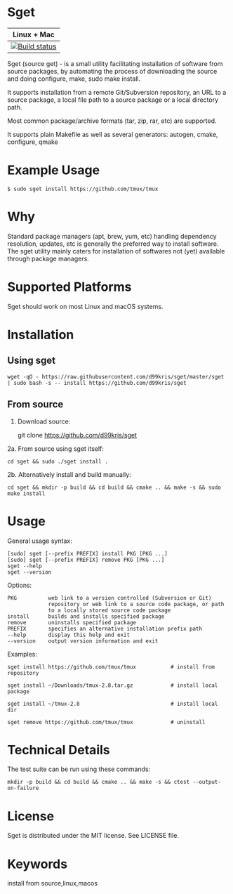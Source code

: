 Sget
====

| **Linux + Mac** |
|-----------------|
| [![Build status](https://travis-ci.org/d99kris/sget.svg?branch=master)](https://travis-ci.org/d99kris/sget) |

Sget (source get) - is a small utility facilitating installation of software from source
packages, by automating the process of downloading the source and doing configure, make,
sudo make install.

It supports installation from a remote Git/Subversion repository, an URL to a source package,
a local file path to a source package or a local directory path.

Most common package/archive formats (tar, zip, rar, etc) are supported.

It supports plain Makefile as well as several generators: autogen, cmake, configure, qmake

Example Usage
=============

    $ sudo sget install https://github.com/tmux/tmux

Why
===
Standard package managers (apt, brew, yum, etc) handling dependency resolution,
updates, etc is generally the preferred way to install software. The sget
utility mainly caters for installation of softwares not (yet) available through
package managers. 

Supported Platforms
===================
Sget should work on most Linux and macOS systems.

Installation
============

Using sget
----------

    wget -qO - https://raw.githubusercontent.com/d99kris/sget/master/sget | sudo bash -s -- install https://github.com/d99kris/sget

From source
-----------
1. Download source:

    git clone https://github.com/d99kris/sget

2a. From source using sget itself:

    cd sget && sudo ./sget install . 

2b. Alternatively install and build manually:

    cd sget && mkdir -p build && cd build && cmake .. && make -s && sudo make install

Usage
=====

General usage syntax:

    [sudo] sget [--prefix PREFIX] install PKG [PKG ...]
    [sudo] sget [--prefix PREFIX] remove PKG [PKG ...]
    sget --help
    sget --version

Options:

    PKG          web link to a version controlled (Subversion or Git) 
                 repository or web link to a source code package, or path 
                 to a locally stored source code package
    install      builds and installs specified package
    remove       uninstalls specified package
    PREFIX       specifies an alternative installation prefix path
    --help       display this help and exit
    --version    output version information and exit

Examples:

    sget install https://github.com/tmux/tmux           # install from repository

    sget install ~/Downloads/tmux-2.8.tar.gz            # install local package

    sget install ~/tmux-2.8                             # install local dir

    sget remove https://github.com/tmux/tmux            # uninstall

Technical Details
=================
The test suite can be run using these commands:

    mkdir -p build && cd build && cmake .. && make -s && ctest --output-on-failure

License
=======
Sget is distributed under the MIT license. See LICENSE file.

Keywords
========
install from source,linux,macos

